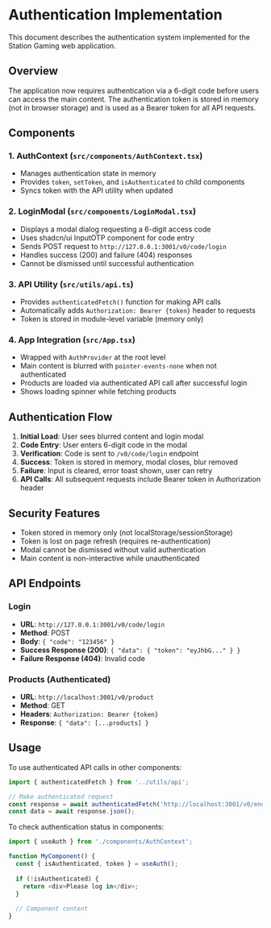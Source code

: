 # Authentication Implementation

This document describes the authentication system implemented for the Station Gaming web application.

## Overview

The application now requires authentication via a 6-digit code before users can access the main content. The authentication token is stored in memory (not in browser storage) and is used as a Bearer token for all API requests.

## Components

### 1. AuthContext (`src/components/AuthContext.tsx`)
- Manages authentication state in memory
- Provides `token`, `setToken`, and `isAuthenticated` to child components
- Syncs token with the API utility when updated

### 2. LoginModal (`src/components/LoginModal.tsx`)
- Displays a modal dialog requesting a 6-digit access code
- Uses shadcn/ui InputOTP component for code entry
- Sends POST request to `http://127.0.0.1:3001/v0/code/login`
- Handles success (200) and failure (404) responses
- Cannot be dismissed until successful authentication

### 3. API Utility (`src/utils/api.ts`)
- Provides `authenticatedFetch()` function for making API calls
- Automatically adds `Authorization: Bearer {token}` header to requests
- Token is stored in module-level variable (memory only)

### 4. App Integration (`src/App.tsx`)
- Wrapped with `AuthProvider` at the root level
- Main content is blurred with `pointer-events-none` when not authenticated
- Products are loaded via authenticated API call after successful login
- Shows loading spinner while fetching products

## Authentication Flow

1. **Initial Load**: User sees blurred content and login modal
2. **Code Entry**: User enters 6-digit code in the modal
3. **Verification**: Code is sent to `/v0/code/login` endpoint
4. **Success**: Token is stored in memory, modal closes, blur removed
5. **Failure**: Input is cleared, error toast shown, user can retry
6. **API Calls**: All subsequent requests include Bearer token in Authorization header

## Security Features

- Token stored in memory only (not localStorage/sessionStorage)
- Token is lost on page refresh (requires re-authentication)
- Modal cannot be dismissed without valid authentication
- Main content is non-interactive while unauthenticated

## API Endpoints

### Login
- **URL**: `http://127.0.0.1:3001/v0/code/login`
- **Method**: POST
- **Body**: `{ "code": "123456" }`
- **Success Response (200)**: `{ "data": { "token": "eyJhbG..." } }`
- **Failure Response (404)**: Invalid code

### Products (Authenticated)
- **URL**: `http://localhost:3001/v0/product`
- **Method**: GET
- **Headers**: `Authorization: Bearer {token}`
- **Response**: `{ "data": [...products] }`

## Usage

To use authenticated API calls in other components:

```typescript
import { authenticatedFetch } from '../utils/api';

// Make authenticated request
const response = await authenticatedFetch('http://localhost:3001/v0/endpoint');
const data = await response.json();
```

To check authentication status in components:

```typescript
import { useAuth } from './components/AuthContext';

function MyComponent() {
  const { isAuthenticated, token } = useAuth();
  
  if (!isAuthenticated) {
    return <div>Please log in</div>;
  }
  
  // Component content
}
```
